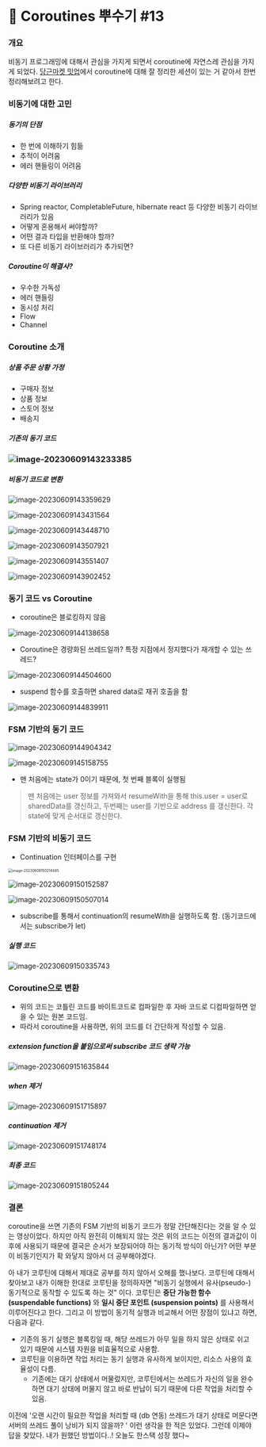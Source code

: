 # 📖 Coroutines 뿌수기 #13

### 개요

비동기 프로그래밍에 대해서 관심을 가지게 되면서 coroutine에 자연스레 관심을 가지게 되었다. [당근마켓 밋업](https://www.youtube.com/watch?v=eJF60hcz3EU&list=LL&index=2&ab_channel=%EB%8B%B9%EA%B7%BC%ED%85%8C%ED%81%AC)에서 coroutine에 대해 잘 정리한 세션이 있는 거 같아서 한번 정리해보려고 한다.



### 비동기에 대한 고민

##### 동기의 단점

- 한 번에 이해하기 힘듦
- 추적이 어려움
- 에러 핸들링이 어려움



##### 다양한 비동기 라이브러리

- Spring reactor, CompletableFuture, hibernate react 등 다양한 비동기 라이브러리가 있음
- 어떻게 혼용해서 써야할까?
- 어떤 결과 타입을 반환해야 할까?
- 또 다른 비동기 라이브러리가 추가되면?



##### Coroutine이 해결사?

- 우수한 가독성
- 에러 핸들링
- 동시성 처리
- Flow
- Channel



### Coroutine 소개

##### 상품 주문 상황 가정

- 구매자 정보
- 상품 정보
- 스토어 정보
- 배송지



##### 기존의 동기 코드

### ![image-20230609143233385](assets/image-20230609143233385.png)



##### 비동기 코드로 변환

![image-20230609143359629](assets/image-20230609143359629.png)

![image-20230609143431564](assets/image-20230609143431564.png)

![image-20230609143448710](assets/image-20230609143448710.png)

![image-20230609143507921](assets/image-20230609143507921.png)

![image-20230609143551407](assets/image-20230609143551407.png)

![image-20230609143902452](assets/image-20230609143902452.png)



### 동기 코드 vs Coroutine

- coroutine은 블로킹하지 않음

![image-20230609144138658](assets/image-20230609144138658.png)

- Coroutine은 경량화된 쓰레드일까? 특정 지점에서 정지했다가 재개할 수 있는 쓰레드?



![image-20230609144504600](assets/image-20230609144504600.png)

- suspend 함수를 호출하면 shared data로 재귀 호출을 함

![image-20230609144839911](assets/image-20230609144839911.png)



### FSM 기반의 동기 코드

![image-20230609144904342](assets/image-20230609144904342.png)



![image-20230609145158755](assets/image-20230609145158755.png)

- 맨 처음에는 state가 0이기 때문에, 첫 번째 블록이 실행됨

> 맨 처음에는 user 정보를 가져와서 resumeWith을 통해 this.user = user로 sharedData를 갱신하고, 두번째는 user를 기반으로 address 를 갱신한다. 각 state에 맞게 순서대로 갱신한다. 



### FSM 기반의 비동기 코드

- Continuation 인터페이스를 구현

<img src="assets/image-20230609150214445.png" alt="image-20230609150214445" style="zoom:50%;" />

![image-20230609150152587](assets/image-20230609150152587.png)

![image-20230609150507014](assets/image-20230609150507014.png)

- subscribe를 통해서 continuation의 resumeWith을 실행하도록 함. (동기코드에서는 subscribe가 let)



##### 실행 코드

![image-20230609150335743](assets/image-20230609150335743.png)



### Coroutine으로 변환

- 위의 코드는 코틀린 코드를 바이트코드로 컴파일한 후 자바 코드로 디컴파일하면 얻을 수 있는 원본 코드임.
- 따라서 coroutine을 사용하면, 위의 코드를 더 간단하게 작성할 수 있음.



##### extension function을 붙임으로써 subscribe 코드 생략 가능

![image-20230609151635844](assets/image-20230609151635844.png)



##### when 제거

![image-20230609151715897](assets/image-20230609151715897.png)



##### continuation 제거

![image-20230609151748174](assets/image-20230609151748174.png)



##### 최종 코드

![image-20230609151805244](assets/image-20230609151805244.png)



### 결론

 coroutine을 쓰면 기존의 FSM 기반의 비동기 코드가 정말 간단해진다는 것을 알 수 있는 영상이었다. 하지만 아직 완전히 이해되지 않는 것은 위의 코드는 이전의 결과값이 이후에 사용되기 때문에 결국은 순서가 보장되어야 하는 동기적 방식이 아닌가? 어떤 부분이 비동기인지가 확 와닿지 않아서 더 공부해야겠다.

아 내가 코루틴에 대해서 제대로 공부를 하지 않아서 오해를 했나보다. 코루틴에 대해서 찾아보고 내가 이해한 한대로 코루틴을 정의하자면 "비동기 실행에서 유사(pseudo-) 동기적으로 동작할 수 있도록 하는 것" 이다. 코루틴은 **중단 가능한 함수 (suspendable functions)** 와 **일시 중단 포인트 (suspension points)** 를 사용해서 이루어진다고 한다. 그리고 이 방법이 동기적 실행과 비교해서 어떤 장점이 있냐고 하면, 다음과 같다.

- 기존의 동기 실행은 블록킹일 때, 해당 쓰레드가 아무 일을 하지 않은 상태로 쉬고 있기 때문에 시스템 자원을 비효율적으로 사용함.
- 코루틴을 이용하면 작업 처리는 동기 실행과 유사하게 보이지만, 리소스 사용의 효율성이 다름.
  - 기존에는 대기 상태에서 머물렀지만, 코루틴에서는 쓰레드가 자신의 일을 완수하면 대기 상태에 머물지 않고 바로 반납이 되기 때문에 다른 작업을 처리할 수 있음.

이전에 '오랜 시간이 필요한 작업을 처리할 때 (db 연동) 쓰레드가 대기 상태로 머문다면 서버의 쓰레드 풀이 낭비가 되지 않을까? ' 이런 생각을 한 적은 있었다. 그런데 이제야 답을 찾았다. 내가 원했던 방법이다..! 오늘도 한스택 성장 했다~